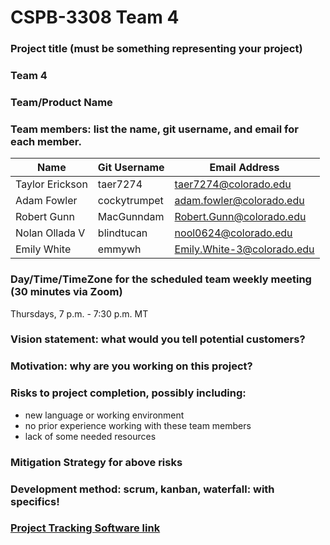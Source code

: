 # CSPB-3308 Team 4

### Project title (must be something representing your project)
### Team 4
### Team/Product Name
### Team members: list the name, git username, and email for each member.
| Name | Git Username | Email Address|
|------|--------------|--------------|
| Taylor Erickson | taer7274 | taer7274@colorado.edu|
| Adam Fowler | cockytrumpet | adam.fowler@colorado.edu |
| Robert Gunn | MacGunndam | Robert.Gunn@colorado.edu |
| Nolan Ollada V | blindtucan | nool0624@colorado.edu |
| Emily White | emmywh | Emily.White-3@colorado.edu |

### Day/Time/TimeZone for the scheduled team weekly meeting (30 minutes via Zoom)
Thursdays, 7 p.m. - 7:30 p.m. MT
### Vision statement: what would you tell potential customers?
### Motivation: why are you working on this project?
### Risks to project completion, possibly including:
- new language or working environment
- no prior experience working with these team members
- lack of some needed resources
### Mitigation Strategy for above risks
### Development method: scrum, kanban, waterfall: with specifics!
### [Project Tracking Software link](https://trello.com/w/cspb3308team4)
